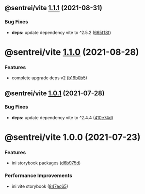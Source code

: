 ## @sentrei/vite [1.1.1](https://github.com/sentrei/sentrei/compare/@sentrei/vite@1.1.0...@sentrei/vite@1.1.1) (2021-08-31)

### Bug Fixes

- **deps:** update dependency vite to ^2.5.2 ([665f18f](https://github.com/sentrei/sentrei/commit/665f18f960063f719d60f7b788088b1796c03f41))

# @sentrei/vite [1.1.0](https://github.com/sentrei/sentrei/compare/@sentrei/vite@1.0.1...@sentrei/vite@1.1.0) (2021-08-28)

### Features

- complete upgrade deps v2 ([b16b0b5](https://github.com/sentrei/sentrei/commit/b16b0b5f5a858a518669c1e9d44615a00c686431))

## @sentrei/vite [1.0.1](https://github.com/sentrei/sentrei/compare/@sentrei/vite@1.0.0...@sentrei/vite@1.0.1) (2021-07-28)

### Bug Fixes

- **deps:** update dependency vite to ^2.4.4 ([410e74d](https://github.com/sentrei/sentrei/commit/410e74dd520c524918cf37d9e76399483ffc7d06))

# @sentrei/vite 1.0.0 (2021-07-23)

### Features

- ini storybook packages ([d6b975d](https://github.com/sentrei/sentrei/commit/d6b975d14173ecf47968d90bc9bd932be00c752b))

### Performance Improvements

- ini vite storybook ([847ec65](https://github.com/sentrei/sentrei/commit/847ec65f8c943527ba26e83fc389e03590b3686c))
